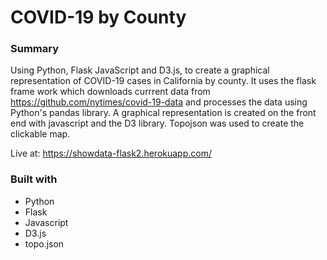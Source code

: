 # COVID-19 by County

### Summary
Using Python, Flask JavaScript and D3.js, to create a graphical representation of COVID-19 cases in California by county. It uses the flask frame work which downloads currrent data from https://github.com/nytimes/covid-19-data and processes the data using Python's pandas library. A graphical representation is created on the front end with javascript and the D3 library. Topojson was used to create the clickable map.

Live at: https://showdata-flask2.herokuapp.com/

### Built with
- Python
- Flask
- Javascript
- D3.js
- topo.json



